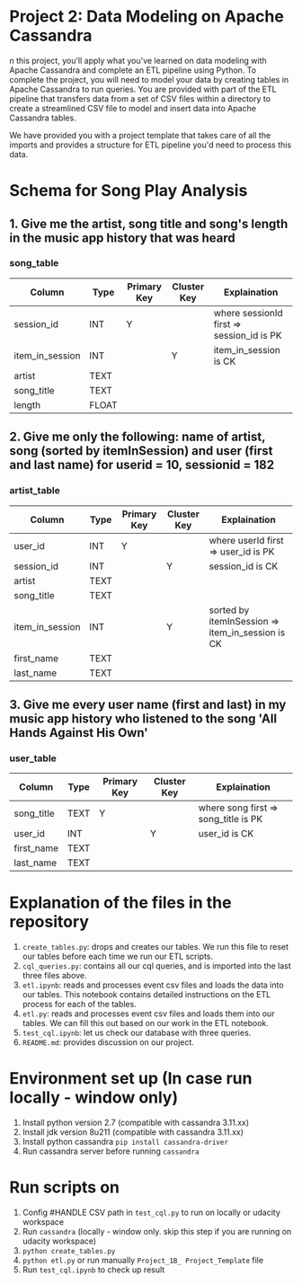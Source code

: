 # Project 2: Data Modeling on Apache Cassandra
n this project, you'll apply what you've learned on data modeling with Apache Cassandra and complete an ETL pipeline using Python. To complete the project, you will need to model your data by creating tables in Apache Cassandra to run queries. You are provided with part of the ETL pipeline that transfers data from a set of CSV files within a directory to create a streamlined CSV file to model and insert data into Apache Cassandra tables.

We have provided you with a project template that takes care of all the imports and provides a structure for ETL pipeline you'd need to process this data.

# Schema for Song Play Analysis

## 1. Give me the artist, song title and song's length in the music app history that was heard 
### song_table
| Column          | Type  | Primary Key | Cluster Key | Explaination                              |
| --------------- | ----- | ----------- | ----------- | ----------------------------------------- |
| session_id      | INT   | Y           |             | where sessionId first => session_id is PK |
| item_in_session | INT   |             | Y           | item_in_session is CK                     |
| artist          | TEXT  |             |             |                                           |
| song_title      | TEXT  |             |             |                                           |
| length          | FLOAT |             |             |                                           |

## 2. Give me only the following: name of artist, song (sorted by itemInSession) and user (first and last name) for userid = 10, sessionid = 182
### artist_table
| Column          | Type | Primary Key | Cluster Key | Explaination                                     |
| --------------- | ---- | ----------- | ----------- | ------------------------------------------------ |
| user_id         | INT  | Y           |             | where userId first => user_id is PK              |
| session_id      | INT  |             | Y           | session_id is CK                                 |
| artist          | TEXT |             |             |                                                  |
| song_title      | TEXT |             |             |                                                  |
| item_in_session | INT  |             | Y           | sorted by itemInSession => item_in_session is CK |
| first_name      | TEXT |             |             |                                                  |
| last_name       | TEXT |             |             |                                                  |

## 3. Give me every user name (first and last) in my music app history who listened to the song 'All Hands Against His Own'
### user_table
| Column     | Type | Primary Key | Cluster Key | Explaination                         |
| ---------- | ---- | ----------- | ----------- | ------------------------------------ |
| song_title | TEXT | Y           |             | where song first => song_title is PK |
| user_id    | INT  |             | Y           | user_id is CK                        |
| first_name | TEXT |             |             |                                      |
| last_name  | TEXT |             |             |                                      |


# Explanation of the files in the repository
1. ```create_tables.py```: drops and creates our tables. We run this file to reset our tables before each time we run our ETL scripts.
2. ```cql_queries.py```: contains all our cql queries, and is imported into the last three files above.
3. ```etl.ipynb```: reads and processes event csv files and loads the data into our tables. This notebook contains detailed instructions on the ETL process for each of the tables.
4. ```etl.py```: reads and processes event csv files and loads them into our tables. We can fill this out based on our work in the ETL notebook.
5. ```test_cql.ipynb```: let us check our database with three queries.
6. ```README.md```: provides discussion on our project.

# Environment set up (In case run locally - window only)
1. Install python version 2.7  (compatible with cassandra 3.11.xx)
2. Install jdk version 8u211 (compatible with cassandra 3.11.xx)
3. Install python cassandra ```pip install cassandra-driver```
4. Run cassandra server before running ```cassandra```

# Run scripts on

1. Config #HANDLE CSV path in ```test_cql.py``` to run on locally or udacity workspace
2. Run ```cassandra``` (locally - window only. skip this step if you are running on udacity workspace)
3.  ```python create_tables.py```
4. ```python etl.py``` or run manually ```Project_1B_ Project_Template``` file
5. Run ```test_cql.ipynb``` to check up result

